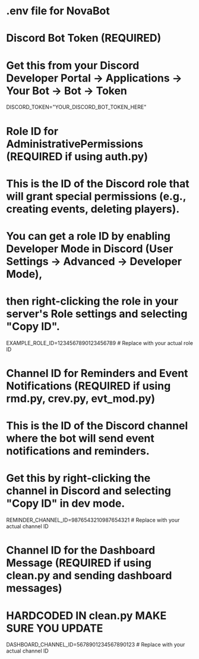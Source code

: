 # .env file for NovaBot

# Discord Bot Token (REQUIRED)
# Get this from your Discord Developer Portal -> Applications -> Your Bot -> Bot -> Token
DISCORD_TOKEN="YOUR_DISCORD_BOT_TOKEN_HERE"

# Role ID for AdministrativePermissions (REQUIRED if using auth.py)
# This is the ID of the Discord role that will grant special permissions (e.g., creating events, deleting players).
# You can get a role ID by enabling Developer Mode in Discord (User Settings -> Advanced -> Developer Mode),
# then right-clicking the role in your server's Role settings and selecting "Copy ID".
EXAMPLE_ROLE_ID=1234567890123456789 # Replace with your actual role ID

# Channel ID for Reminders and Event Notifications (REQUIRED if using rmd.py, crev.py, evt_mod.py)
# This is the ID of the Discord channel where the bot will send event notifications and reminders.
# Get this by right-clicking the channel in Discord and selecting "Copy ID" in dev mode.
REMINDER_CHANNEL_ID=9876543210987654321 # Replace with your actual channel ID

# Channel ID for the Dashboard Message (REQUIRED if using clean.py and sending dashboard messages)
# HARDCODED IN clean.py MAKE SURE YOU UPDATE
DASHBOARD_CHANNEL_ID=5678901234567890123 # Replace with your actual channel ID
